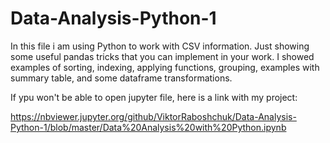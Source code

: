 # Data-Analysis-Python-1

In this file i am using Python to work with CSV information. Just showing some useful pandas tricks that you can implement in your work. I showed examples of sorting, indexing, applying functions, grouping, examples with summary table, and some dataframe transformations.

If ypu won't be able to open jupyter file, here is a link with my project:

https://nbviewer.jupyter.org/github/ViktorRaboshchuk/Data-Analysis-Python-1/blob/master/Data%20Analysis%20with%20Python.ipynb
